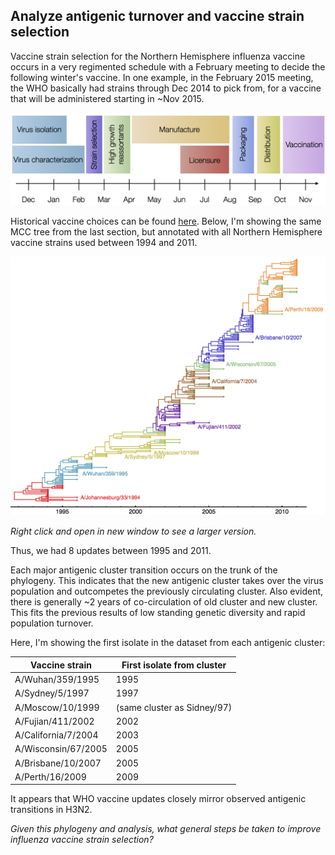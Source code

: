 ## Analyze antigenic turnover and vaccine strain selection

Vaccine strain selection for the Northern Hemisphere influenza vaccine occurs in a very regimented schedule with a February meeting to decide the following winter's vaccine. In one example, in the February 2015 meeting, the WHO basically had strains through Dec 2014 to pick from, for a vaccine that will be administered starting in ~Nov 2015.

![](images/strain_selection_schedule.png)

Historical vaccine choices can be found [here](http://www.fludb.org/brc/vaccineRecommend.spg?decorator=influenza). Below, I'm showing the same MCC tree from the last section, but annotated with all Northern Hemisphere vaccine strains used between 1994 and 2011.

![](images/vaccine_tree.png)

*Right click and open in new window to see a larger version.*

Thus, we had 8 updates between 1995 and 2011.

Each major antigenic cluster transition occurs on the trunk of the phylogeny. This indicates that the new antigenic cluster takes over the virus population and outcompetes the previously circulating cluster. Also evident, there is generally ~2 years of co-circulation of old cluster and new cluster. This fits the previous results of low standing genetic diversity and rapid population turnover.

Here, I'm showing the first isolate in the dataset from each antigenic cluster:

Vaccine strain      | First isolate from cluster
------------------- | --------------------------
A/Wuhan/359/1995    | 1995
A/Sydney/5/1997     | 1997
A/Moscow/10/1999    | (same cluster as Sidney/97)
A/Fujian/411/2002   | 2002
A/California/7/2004 | 2003
A/Wisconsin/67/2005 | 2005
A/Brisbane/10/2007  | 2005
A/Perth/16/2009     | 2009

It appears that WHO vaccine updates closely mirror observed antigenic transitions in H3N2.

*Given this phylogeny and analysis, what general steps be taken to improve influenza vaccine strain selection?*